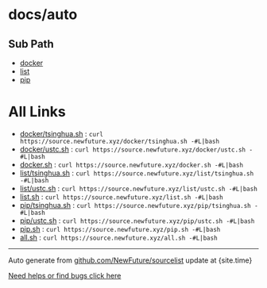 
# docs/auto


## Sub Path

* [docker](docker/)
* [list](list/)
* [pip](pip/)

# All Links


* [docker/tsinghua.sh](docker/tsinghua.sh) : `curl https://source.newfuture.xyz/docker/tsinghua.sh -#L|bash`
* [docker/ustc.sh](docker/ustc.sh) : `curl https://source.newfuture.xyz/docker/ustc.sh -#L|bash`
* [docker.sh](docker.sh) : `curl https://source.newfuture.xyz/docker.sh -#L|bash`
* [list/tsinghua.sh](list/tsinghua.sh) : `curl https://source.newfuture.xyz/list/tsinghua.sh -#L|bash`
* [list/ustc.sh](list/ustc.sh) : `curl https://source.newfuture.xyz/list/ustc.sh -#L|bash`
* [list.sh](list.sh) : `curl https://source.newfuture.xyz/list.sh -#L|bash`
* [pip/tsinghua.sh](pip/tsinghua.sh) : `curl https://source.newfuture.xyz/pip/tsinghua.sh -#L|bash`
* [pip/ustc.sh](pip/ustc.sh) : `curl https://source.newfuture.xyz/pip/ustc.sh -#L|bash`
* [pip.sh](pip.sh) : `curl https://source.newfuture.xyz/pip.sh -#L|bash`
* [all.sh](all.sh) : `curl https://source.newfuture.xyz/all.sh -#L|bash`

---

Auto generate from [github.com/NewFuture/sourcelist](https://github.com/NewFuture/sourcelist) update at {site.time}



[Need helps or find bugs click here ](https://github.com/NewFuture/sourcelist/issues)

